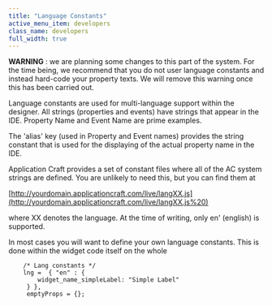 ```yaml
---
title: "Language Constants"
active_menu_item: developers
class_name: developers
full_width: true
---
```



**WARNING** : we are planning some changes to this part of the system. For the time being, we recommend that you do not user language constants and instead hard-code your property texts. We will remove this warning once this has been carried out.

Language constants are used for multi-language support within the designer. All strings (properties and events) have strings that appear in the IDE. Property Name and Event Name are prime examples.

The 'alias' key (used in Property and Event names) provides the string constant that is used for the displaying of the actual property name in the IDE.

Application Craft provides a set of constant files where all of the AC system strings are defined. You are unlikely to need this, but you can find them at

[http://yourdomain.applicationcraft.com/live/langXX.js](http://yourdomain.applicationcraft.com/live/langXX.js%20)

where XX denotes the language. At the time of writing, only en' (english) is supported.

In most cases you will want to define your own language constants. This is done within the widget code itself on the whole

        /* Lang constants */
        lng =  { "en" : {  
            widget_name_simpleLabel: "Simple Label"
         } },
         emptyProps = {};
     
     
   

